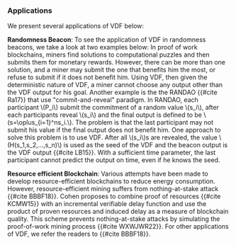 ### Applications

We present several applications of VDF below:

**Randomness Beacon**:
To see the application of VDF in randomness beacons, we take a look at two examples below:
In proof of work blockchains, miners find solutions to computational puzzles and then submits them for monetary rewards. However, there can be more than one solution, and a miner may submit the one that benefits him the most, or refuse to submit if it does not benefit him. Using VDF, then given the deterministic nature of VDF, a miner cannot choose any output other than the VDF output for his goal.
Another example is the the RANDAO {{#cite Ra17}} that use "commit-and-reveal" paradigm. In RANDAO, each participant \\(P_i\\) submit the commitment of a random value \\(s_i\\), after each participants reveal \\(s_i\\) and the final output is defined to be \\(s=\oplus_{i=1}^ns_i.\\). The problem is that the last participant may not submit his value if the final output does not benefit him. One approach to solve this problem is to use VDF. After all \\(s_i\\)s are revealed, the value \\(H(s_1,s_2,...,s_n)\\) is used as the seed of the VDF and the beacon output is the VDF output {{#cite LB15}}. With a sufficient time parameter, the last participant cannot predict the output on time, even if he knows the seed.

**Resource efficient Blockchain**: Various attempts have been made to develop resource-efficient blockchains to reduce energy consumption. However, resource-efficient mining suffers from nothing-at-stake attack {{#cite BBBF18}}. Cohen proposes to combine proof of resources {{#cite KCMW15}} with an incremental verifiable delay function and use the product of proven resources and
induced delay as a measure of blockchain quality. This scheme prevents nothing-at-stake attacks by simulating the proof-of-work mining process {{#cite WXWJWR22}}.
For other applications of VDF, we refer the readers to {{#cite BBBF18}}.
